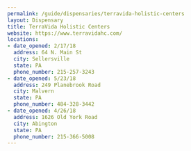 ```yaml
---
permalink: /guide/dispensaries/terravida-holistic-centers
layout: Dispensary
title: TerraVida Holistic Centers
website: https://www.terravidahc.com/
locations:
- date_opened: 2/17/18
  address: 64 N. Main St
  city: Sellersville
  state: PA
  phone_number: 215-257-3243
- date_opened: 5/23/18
  address: 249 Planebrook Road
  city: Malvern
  state: PA
  phone_number: 484-328-3442
- date_opened: 4/26/18
  address: 1626 Old York Road
  city: Abington
  state: PA
  phone_number: 215-366-5008
---
```




